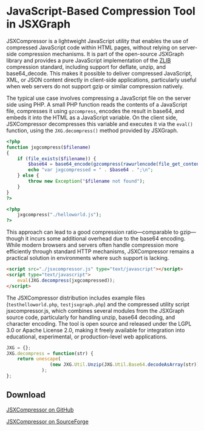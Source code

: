 # JavaScript-Based Compression Tool in JSXGraph

JSXCompressor is a lightweight JavaScript utility that enables the use of compressed JavaScript code within HTML pages, without relying on server-side compression mechanisms. It is part of the open-source JSXGraph library and provides a pure JavaScript implementation of the [ZLIB](http://zlib.org) compression standard, including support for deflate, unzip, and base64_decode. This makes it possible to deliver compressed JavaScript, XML, or JSON content directly in client-side applications, particularly useful when web servers do not support gzip or similar compression natively.

The typical use case involves compressing a JavaScript file on the server side using PHP. A small PHP function reads the contents of a JavaScript file, compresses it using `gzcompress`, encodes the result in base64, and embeds it into the HTML as a JavaScript variable. On the client side, JSXCompressor decompresses this variable and executes it via the `eval()` function, using the `JXG.decompress()` method provided by JSXGraph.

```php
<?php
function jxgcompress($filename) 
{   
    if (file_exists($filename)) {
        $base64 = base64_encode(gzcompress(rawurlencode(file_get_contents($filename)),9));
        echo "var jxgcompressed = " . $base64 . ";\n";
    } else {
        throw new Exception("$filename not found");
    }
}
?>

<?php 
    jxgcompress("./helloworld.js");
?>   
```

This approach can lead to a good compression ratio—comparable to gzip—though it incurs some additional overhead due to the base64 encoding. While modern browsers and servers often handle compression more efficiently through standard HTTP mechanisms, JSXCompressor remains a practical solution in environments where such support is lacking.

```html
<script src="./jsxcompressor.js" type="text/javascript"></script>
<script type="text/javascript">
    eval(JXG.decompress(jxgcompressed));
</script>
```

The JSXCompressor distribution includes example files (`testhelloworld.php`, `testjsxgraph.php`) and the compressed utility script jsxcompressor.js, which combines several modules from the JSXGraph source code, particularly for handling unzip, base64 decoding, and character encoding. The tool is open source and released under the LGPL 3.0 or Apache License 2.0, making it freely available for integration into educational, experimental, or production-level web applications.

```js
JXG = {};
JXG.decompress = function(str) {
    return unescape( 
                (new JXG.Util.Unzip(JXG.Util.Base64.decodeAsArray(str))).unzip()[0][0]
             );
};
```

## Download

[JSXCompressor on GitHub](https://github.com/jsxgraph/jsxgraph/tree/main/JSXCompressor)

[JSXCompressor on SourceForge](http://sourceforge.net/projects/jsxgraph/)